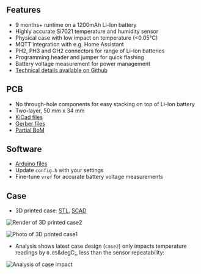 ## Features

* 9 months+ runtime on a 1200mAh Li-Ion battery
* Highly accurate Si7021 temperature and humidity sensor
* Physical case with low impact on temperature (<0.05&deg;C)
* MQTT integration with e.g. Home Assistant
* PH2, PH3 and GH2 connectors for range of Li-Ion batteries
* Programming header and jumper for quick flashing
* Battery voltage measurement for power management
* [Technical details available on Github](https://github.com/amadeuspzs/esp8266-temperature-humidity/)

## PCB

* No through-hole components for easy stacking on top of Li-Ion battery
* Two-layer, 50 mm x 34 mm
* [KiCad files](https://github.com/amadeuspzs/esp8266-temperature-humidity/tree/master/hardware/esp12f-si7021/)
* [Gerber files](https://github.com/amadeuspzs/esp8266-temperature-humidity/tree/master/hardware/esp12f-si7021/gerber)
* [Partial BoM](https://github.com/amadeuspzs/esp8266-temperature-humidity/tree/master/hardware/esp12f-si7021/esp12f-si7021_bom.csv)

## Software

* [Arduino files](https://github.com/amadeuspzs/esp8266-temperature-humidity/tree/master/software/Si7021-esp-battery)
* Update `config.h` with your settings
* Fine-tune `vref` for accurate battery voltage measurements

## Case

* 3D printed case: [STL](https://github.com/amadeuspzs/esp8266-temperature-humidity/tree/master/hardware/case_with_lid.stl), [SCAD](https://github.com/amadeuspzs/esp8266-temperature-humidity/tree/master/hardware/case_with_lid.scad)

![Render of 3D printed case2](https://user-images.githubusercontent.com/534681/118548141-dc3ab100-b751-11eb-9fb6-8693e208d46b.png)

![Photo of 3D printed case1](https://user-images.githubusercontent.com/534681/118548034-b8776b00-b751-11eb-959d-c519ca402267.png)

* Analysis shows latest case design (`case2`) only impacts temperature readings by `0.05`&degC;, less than the sensor repeatability:

![Analysis of case impact](https://user-images.githubusercontent.com/534681/118548343-199f3e80-b752-11eb-8731-24e7569f7ab5.png)
